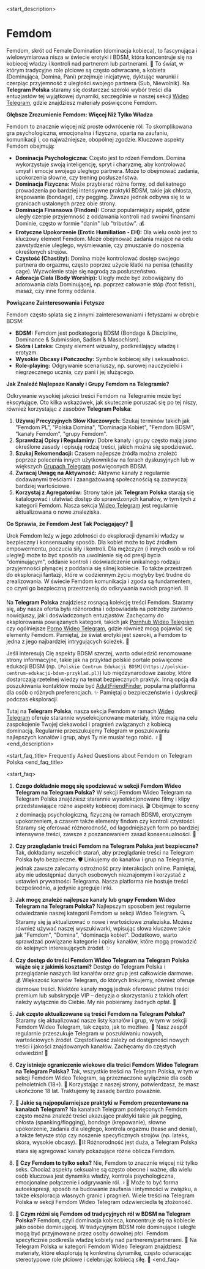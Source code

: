 <start_description>
# Femdom

Femdom, skrót od Female Domination (dominacja kobieca), to fascynująca i wielowymiarowa nisza w świecie erotyki i BDSM, która koncentruje się na kobiecej władzy i kontroli nad partnerem lub partnerami. 👠 To świat, w którym tradycyjne role płciowe są często odwracane, a kobieta (Dominująca, Domina, Pani) przejmuje inicjatywę, dyktując warunki i czerpiąc przyjemność z uległości swojego partnera (Sub, Niewolnik). Na **Telegram Polska** staramy się dostarczać szeroki wybór treści dla entuzjastów tej wyjątkowej dynamiki, szczególnie w naszej sekcji [Wideo Telegram](/wideo/), gdzie znajdziesz materiały poświęcone Femdom.

**Głębsze Zrozumienie Femdom: Więcej Niż Tylko Władza**

Femdom to znacznie więcej niż proste odwrócenie ról. To skomplikowana gra psychologiczna, emocjonalna i fizyczna, oparta na zaufaniu, komunikacji i, co najważniejsze, obopólnej zgodzie. Kluczowe aspekty Femdom obejmują:
*   **Dominacja Psychologiczna:** Często jest to rdzeń Femdom. Domina wykorzystuje swoją inteligencję, spryt i charyzmę, aby kontrolować umysł i emocje swojego uległego partnera. Może to obejmować zadania, upokorzenia słowne, czy trening posłuszeństwa.
*   **Dominacja Fizyczna:** Może przybierać różne formy, od delikatnego prowadzenia po bardziej intensywne praktyki BDSM, takie jak chłosta, krępowanie (bondage), czy pegging. Zawsze jednak odbywa się to w granicach ustalonych przez obie strony.
*   **Dominacja Finansowa (Findom):** Coraz popularniejszy aspekt, gdzie uległy czerpie przyjemność z oddawania kontroli nad swoimi finansami Dominie, często w formie "danin" lub "tributów". 💰
*   **Erotyczne Upokorzenie (Erotic Humiliation - EH):** Dla wielu osób jest to kluczowy element Femdom. Może obejmować zadania mające na celu zawstydzenie uległego, wyśmiewanie, czy zmuszanie do noszenia określonych strojów.
*   **Czystość (Chastity):** Domina może kontrolować dostęp swojego partnera do orgazmu, często poprzez użycie klatki na penisa (chastity cage). Wyzwolenie staje się nagrodą za posłuszeństwo.
*   **Adoracja Ciała (Body Worship):** Uległy może być zobowiązany do adorowania ciała Dominującej, np. poprzez całowanie stóp (foot fetish), masaż, czy inne formy oddania.

**Powiązane Zainteresowania i Fetysze**

Femdom często splata się z innymi zainteresowaniami i fetyszami w obrębie BDSM:
*   **BDSM:** Femdom jest podkategorią BDSM (Bondage & Discipline, Dominance & Submission, Sadism & Masochism).
*   **Skóra i Lateks:** Częsty element wizualny, podkreślający władzę i erotyzm.
*   **Wysokie Obcasy i Pończochy:** Symbole kobiecej siły i seksualności.
*   **Role-playing:** Odgrywanie scenariuszy, np. surowej nauczycielki i niegrzecznego ucznia, czy pani i jej służącego.

**Jak Znaleźć Najlepsze Kanały i Grupy Femdom na Telegramie?**

Odkrywanie wysokiej jakości treści Femdom na Telegramie może być ekscytujące. Oto kilka wskazówek, jak skutecznie poruszać się po tej niszy, również korzystając z zasobów **Telegram Polska**:
1.  **Używaj Precyzyjnych Słów Kluczowych:** Szukaj terminów takich jak "Femdom PL", "Polska Domina", "Dominacja Kobiet", "Femdom BDSM", "kanały Femdom", "grupy Femdom".
2.  **Sprawdzaj Opisy i Regulaminy:** Dobre kanały i grupy często mają jasno określone zasady i opisują rodzaj treści, jakich można się spodziewać.
3.  **Szukaj Rekomendacji:** Czasem najlepsze źródła można znaleźć poprzez polecenia innych użytkowników na forach dyskusyjnych lub w większych [Grupach Telegram](/grupy/) poświęconych BDSM.
4.  **Zwracaj Uwagę na Aktywność:** Aktywne kanały z regularnie dodawanymi treściami i zaangażowaną społecznością są zazwyczaj bardziej wartościowe.
5.  **Korzystaj z Agregatorów:** Strony takie jak **Telegram Polska** starają się katalogować i ułatwiać dostęp do sprawdzonych kanałów, w tym tych z kategorii Femdom. Nasza sekcja [Wideo Telegram](/wideo/) jest regularnie aktualizowana o nowe znaleziska.

**Co Sprawia, że Femdom Jest Tak Pociągający?** 👑

Urok Femdom leży w jego zdolności do eksploracji dynamiki władzy w bezpieczny i konsensualny sposób. Dla kobiet może to być źródłem empowermentu, poczucia siły i kontroli. Dla mężczyzn (i innych osób w roli uległej) może to być sposób na uwolnienie się od presji bycia "dominującym", oddanie kontroli i doświadczenie unikalnego rodzaju przyjemności płynącej z poddania się silnej kobiecie. To także przestrzeń do eksploracji fantazji, które w codziennym życiu mogłyby być trudne do zrealizowania. W świecie Femdom komunikacja i zgoda są fundamentem, co czyni go bezpieczną przestrzenią do odkrywania swoich pragnień. ⛓️

Na **Telegram Polska** znajdziesz rosnącą kolekcję treści Femdom. Staramy się, aby nasza oferta była różnorodna i odpowiadała na potrzeby zarówno nowicjuszy, jak i doświadczonych entuzjastów. Zachęcamy do eksplorowania powiązanych kategorii, takich jak [Pornhub Wideo Telegram](/wideo/pornhub/) czy ogólniejsze [Porno Wideo Telegram](/wideo/porno/), gdzie również mogą pojawiać się elementy Femdom. Pamiętaj, że świat erotyki jest szeroki, a Femdom to jedna z jego najbardziej intrygujących ścieżek. 🚀

Jeśli interesują Cię aspekty BDSM szerzej, warto odwiedzić renomowane strony informacyjne, takie jak na przykład polskie portale poświęcone edukacji BDSM (np. `[Polskie Centrum Edukacji BDSM](https://polskie-centrum-edukacji-bdsm-przyklad.pl)`) lub międzynarodowe zasoby, które dostarczają rzetelnej wiedzy na temat bezpiecznych praktyk. Inną opcją dla poszukiwania kontaktów może być [AdultFriendFinder](https://www.adultfriendfinder.com), popularna platforma dla osób o różnych preferencjach. ✨ Pamiętaj o bezpieczeństwie i dyskrecji podczas eksploracji.

Tutaj na **Telegram Polska**, nasza sekcja Femdom w ramach [Wideo Telegram](/wideo/) oferuje starannie wyselekcjonowane materiały, które mają na celu zaspokojenie Twojej ciekawości i pragnień związanych z kobiecą dominacją. Regularnie przeszukujemy Telegram w poszukiwaniu najlepszych kanałów i grup, abyś Ty nie musiał tego robić. ♀️💪
<end_description>

<start_faq_title>
Frequently Asked Questions about Femdom on Telegram Polska
<end_faq_title>

<start_faq>
1. **Czego dokładnie mogę się spodziewać w sekcji Femdom Wideo Telegram na Telegram Polska?**
W sekcji Femdom Wideo Telegram na Telegram Polska znajdziesz starannie wyselekcjonowane filmy i klipy przedstawiające różne aspekty kobiecej dominacji. 🎬 Obejmuje to sceny z dominacją psychologiczną, fizyczną (w ramach BDSM), erotycznym upokorzeniem, a czasem także elementy findom czy kontroli czystości. Staramy się oferować różnorodność, od łagodniejszych form po bardziej intensywne treści, zawsze z poszanowaniem zasad konsensualności. 👠

2. **Czy przeglądanie treści Femdom na Telegram Polska jest bezpieczne?**
Tak, dokładamy wszelkich starań, aby przeglądanie treści na Telegram Polska było bezpieczne. 🛡️ Linkujemy do kanałów i grup na Telegramie, jednak zawsze zalecamy ostrożność przy interakcjach online. Pamiętaj, aby nie udostępniać danych osobowych nieznajomym i korzystać z ustawień prywatności Telegrama. Nasza platforma nie hostuje treści bezpośrednio, a jedynie agreguje linki.

3. **Jak mogę znaleźć najlepsze kanały lub grupy Femdom Wideo Telegram na Telegram Polska?**
Najlepszym sposobem jest regularne odwiedzanie naszej kategorii Femdom w sekcji Wideo Telegram. 🔍 Staramy się ją aktualizować o nowe i wartościowe znaleziska. Możesz również używać naszej wyszukiwarki, wpisując słowa kluczowe takie jak "Femdom", "Domina", "dominacja kobiet". Dodatkowo, warto sprawdzać powiązane kategorie i opisy kanałów, które mogą prowadzić do kolejnych interesujących źródeł. ✨

4. **Czy dostęp do treści Femdom Wideo Telegram na Telegram Polska wiąże się z jakimiś kosztami?**
Dostęp do Telegram Polska i przeglądanie naszych list kanałów oraz grup jest całkowicie darmowe. 💰 Większość kanałów Telegram, do których linkujemy, również oferuje darmowe treści. Niektóre kanały mogą jednak oferować płatne treści premium lub subskrypcje VIP – decyzja o skorzystaniu z takich ofert należy wyłącznie do Ciebie. My nie pobieramy żadnych opłat. 🔄

5. **Jak często aktualizowane są treści Femdom na Telegram Polska?**
Staramy się aktualizować nasze listy kanałów i grup, w tym w sekcji Femdom Wideo Telegram, tak często, jak to możliwe. 🔄 Nasz zespół regularnie przeszukuje Telegram w poszukiwaniu nowych, wartościowych źródeł. Częstotliwość zależy od dostępności nowych treści i jakości znajdowanych kanałów. Zachęcamy do częstych odwiedzin! 🚀

6. **Czy istnieje ograniczenie wiekowe dla treści Femdom Wideo Telegram na Telegram Polska?**
Tak, wszystkie treści na Telegram Polska, w tym w sekcji Femdom Wideo Telegram, są przeznaczone wyłącznie dla osób pełnoletnich (18+). 🔞 Korzystając z naszej strony, potwierdzasz, że masz ukończone 18 lat. Traktujemy tę zasadę bardzo poważnie.

7. **🤔 Jakie są najpopularniejsze praktyki w Femdom prezentowane na kanałach Telegram?**
Na kanałach Telegram poświęconych Femdom często można znaleźć treści ukazujące praktyki takie jak pegging, chłosta (spanking/flogging), bondage (krępowanie), słowne upokorzenie, zadania dla uległego, kontrola orgazmu (tease and denial), a także fetysze stóp czy noszenie specyficznych strojów (np. lateks, skóra, wysokie obcasy). 👠⛓️ Różnorodność jest duża, a Telegram Polska stara się agregować kanały pokazujące różne oblicza Femdom.

8. **🧐 Czy Femdom to tylko seks?**
Nie, Femdom to znacznie więcej niż tylko seks. Chociaż aspekty seksualne są często obecne i ważne, dla wielu osób kluczowa jest dynamika władzy, kontrola psychologiczna, emocjonalne połączenie i odgrywanie ról. ♀️💪 Może to być forma autoekspresji, sposób na budowanie zaufania i intymności w związku, a także eksploracja własnych granic i pragnień. Wiele treści na Telegram Polska w sekcji Femdom Wideo Telegram odzwierciedla tę złożoność.

9. **👑 Czym różni się Femdom od tradycyjnych ról w BDSM na Telegram Polska?**
Femdom, czyli dominacja kobieca, koncentruje się na kobiecie jako osobie dominującej. W tradycyjnym BDSM role dominujące i uległe mogą być przyjmowane przez osoby dowolnej płci. Femdom specyficznie podkreśla władzę kobiety nad partnerem/partnerami. 👠 Na Telegram Polska w kategorii Femdom Wideo Telegram znajdziesz materiały, które eksplorują tę konkretną dynamikę, często odwracając stereotypowe role płciowe i celebrując kobiecą siłę. 💪
<end_faq>